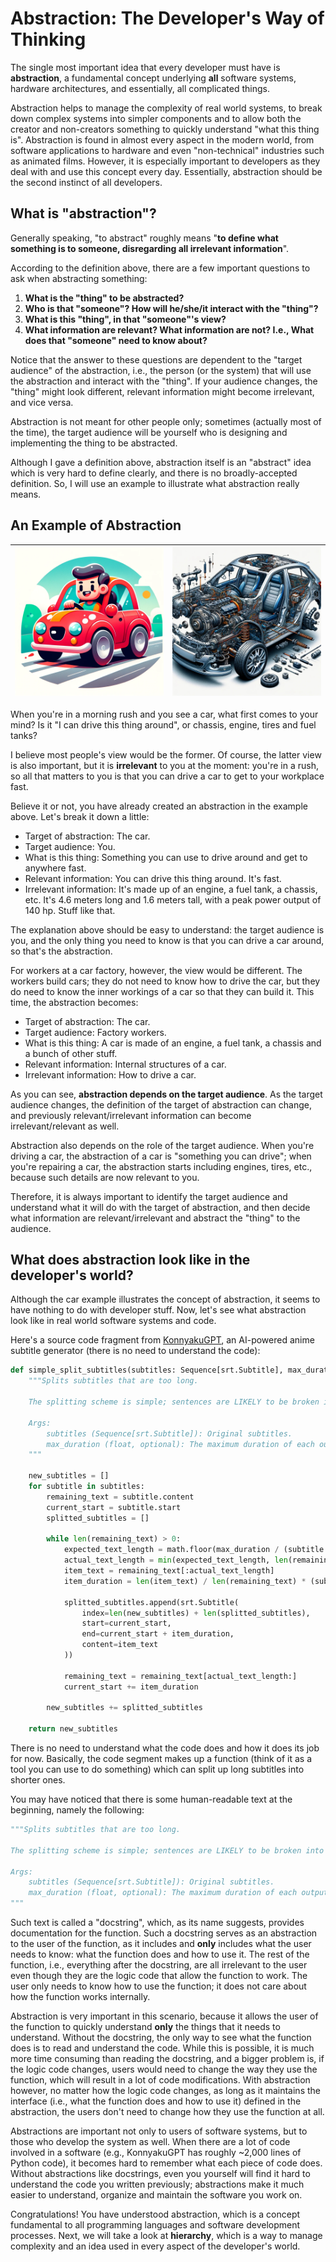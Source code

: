 # Abstraction: The Developer's Way of Thinking

The single most important idea that every developer must have is **abstraction**, a fundamental concept underlying **all** software systems, hardware architectures, and essentially, all complicated things.

Abstraction helps to manage the complexity of real world systems, to break down complex systems into simpler components and to allow both the creator and non-creators something to quickly understand "what this thing is". Abstraction is found in almost every aspect in the modern world, from software applications to hardware and even "non-technical" industries such as animated films. However, it is especially important to developers as they deal with and use this concept every day. Essentially, abstraction should be the second instinct of all developers.

## What is "abstraction"?

Generally speaking, "to abstract" roughly means "**to define what something is to someone, disregarding all irrelevant information**".

According to the definition above, there are a few important questions to ask when abstracting something:

1. **What is the "thing" to be abstracted?**
2. **Who is that "someone"? How will he/she/it interact with the "thing"?**
3. **What is this "thing", in that "someone"'s view?**
4. **What information are relevant? What information are not? I.e., What does that "someone" need to know about?**

Notice that the answer to these questions are dependent to the "target audience" of the abstraction, i.e., the person (or the system) that will use the abstraction and interact with the "thing". If your audience changes, the "thing" might look different, relevant information might become irrelevant, and vice versa.

Abstraction is not meant for other people only; sometimes (actually most of the time), the target audience will be yourself who is designing and implementing the thing to be abstracted.

Although I gave a definition above, abstraction itself is an "abstract" idea which is very hard to define clearly, and there is no broadly-accepted definition. So, I will use an example to illustrate what abstraction really means.

## An Example of Abstraction

| ![abstracted-car](res/car-abstraction.png) | ![concrete-car](res/car-mechanics.png) |
| ---------------------------------------- | ------------------------------------ |

When you're in a morning rush and you see a car, what first comes to your mind? Is it "I can drive this thing around", or chassis, engine, tires and fuel tanks?

I believe most people's view would be the former. Of course, the latter view is also important, but it is **irrelevant** to you at the moment: you're in a rush, so all that matters to you is that you can drive a car to get to your workplace fast.

Believe it or not, you have already created an abstraction in the example above. Let's break it down a little:

- Target of abstraction: The car.
- Target audience: You.
- What is this thing: Something you can use to drive around and get to anywhere fast.
- Relevant information: You can drive this thing around. It's fast.
- Irrelevant information: It's made up of an engine, a fuel tank, a chassis, etc. It's 4.6 meters long and 1.6 meters tall, with a peak power output of 140 hp. Stuff like that.

The explanation above should be easy to understand: the target audience is you, and the only thing you need to know is that you can drive a car around, so that's the abstraction.

For workers at a car factory, however, the view would be different. The workers build cars; they do not need to know how to drive the car, but they do need to know the inner workings of a car so that they can build it. This time, the abstraction becomes:

- Target of abstraction: The car.
- Target audience: Factory workers.
- What is this thing: A car is made of an engine, a fuel tank, a chassis and a bunch of other stuff.
- Relevant information: Internal structures of a car.
- Irrelevant information: How to drive a car.

As you can see, **abstraction depends on the target audience**. As the target audience changes, the definition of the target of abstraction can change, and previously relevant/irrelevant information can become irrelevant/relevant as well.

Abstraction also depends on the role of the target audience. When you're driving a car, the abstraction of a car is "something you can drive"; when you're repairing a car, the abstraction starts including engines, tires, etc., because such details are now relevant to you.

Therefore, it is always important to identify the target audience and understand what it will do with the target of abstraction, and then decide what information are relevant/irrelevant and abstract the "thing" to the audience.

## What does abstraction look like in the developer's world?

Although the car example illustrates the concept of abstraction, it seems to have nothing to do with developer stuff. Now, let's see what abstraction look like in real world software systems and code.

Here's a source code fragment from [KonnyakuGPT](https://github.com/Trent-Fellbootman/konnyaku-gpt), an AI-powered anime subtitle generator (there is no need to understand the code):

```Python
def simple_split_subtitles(subtitles: Sequence[srt.Subtitle], max_duration: datetime.timedelta) -> List[srt.Subtitle]:
    """Splits subtitles that are too long.
  
    The splitting scheme is simple; sentences are LIKELY to be broken into pieces.

    Args:
        subtitles (Sequence[srt.Subtitle]): Original subtitles.
        max_duration (float, optional): The maximum duration of each output subtitle, in seconds. Defaults to 10.
    """

    new_subtitles = []
    for subtitle in subtitles:
        remaining_text = subtitle.content
        current_start = subtitle.start
        splitted_subtitles = []

        while len(remaining_text) > 0:
            expected_text_length = math.floor(max_duration / (subtitle.end - current_start) * len(remaining_text))
            actual_text_length = min(expected_text_length, len(remaining_text))
            item_text = remaining_text[:actual_text_length]
            item_duration = len(item_text) / len(remaining_text) * (subtitle.end - current_start)

            splitted_subtitles.append(srt.Subtitle(
                index=len(new_subtitles) + len(splitted_subtitles),
                start=current_start,
                end=current_start + item_duration,
                content=item_text
            ))

            remaining_text = remaining_text[actual_text_length:]
            current_start += item_duration
    
        new_subtitles += splitted_subtitles
  
    return new_subtitles
```

There is no need to understand what the code does and how it does its job for now. Basically, the code segment makes up a function (think of it as a tool you can use to do something) which can split up long subtitles into shorter ones.

You may have noticed that there is some human-readable text at the beginning, namely the following:

```Python
"""Splits subtitles that are too long.

The splitting scheme is simple; sentences are LIKELY to be broken into pieces.

Args:
    subtitles (Sequence[srt.Subtitle]): Original subtitles.
    max_duration (float, optional): The maximum duration of each output subtitle, in seconds. Defaults to 10.
"""
```

Such text is called a "docstring", which, as its name suggests, provides documentation for the function. Such a docstring serves as an abstraction to the user of the function, as it includes and **only** includes what the user needs to know: what the function does and how to use it. The rest of the function, i.e., everything after the docstring, are all irrelevant to the user even though they are the logic code that allow the function to work. The user only needs to know how to use the function; it does not care about how the function works internally.

Abstraction is very important in this scenario, because it allows the user of the function to quickly understand **only** the things that it needs to understand. Without the docstring, the only way to see what the function does is to read and understand the code. While this is possible, it is much more time consuming than reading the docstring, and a bigger problem is, if the logic code changes, users would need to change the way they use the function, which will result in a lot of code modifications. With abstraction however, no matter how the logic code changes, as long as it maintains the interface (i.e., what the function does and how to use it) defined in the abstraction, the users don't need to change how they use the function at all.

Abstractions are important not only to users of software systems, but to those who develop the system as well. When there are a lot of code involved in a software (e.g., KonnyakuGPT has roughly ~2,000 lines of Python code), it becomes hard to remember what each piece of code does. Without abstractions like docstrings, even you yourself will find it hard to understand the code you written previously; abstractions make it much easier to understand, organize and maintain the software you work on.

Congratulations! You have understood abstraction, which is a concept fundamental to all programming languages and software development processes. Next, we will take a look at **hierarchy**, which is a way to manage complexity and an idea used in every aspect of the developer's world.

